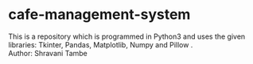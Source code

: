 # cafe-management-system
This is a repository which is programmed in Python3 and uses the given libraries: Tkinter, Pandas, Matplotlib, Numpy and Pillow . 
<br>
Author: Shravani Tambe
